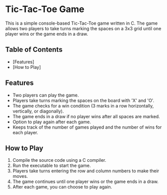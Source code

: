# Tic-Tac-Toe Game

This is a simple console-based Tic-Tac-Toe game written in C. The game allows two players to take turns marking the spaces on a 3x3 grid until one player wins or the game ends in a draw.

## Table of Contents

- [Features]
- [How to Play]



## Features

- Two players can play the game.
- Players take turns marking the spaces on the board with 'X' and 'O'.
- The game checks for a win condition (3 marks in a row horizontally, vertically, or diagonally).
- The game ends in a draw if no player wins after all spaces are marked.
- Option to play again after each game.
- Keeps track of the number of games played and the number of wins for each player.

## How to Play

1. Compile the source code using a C compiler.
2. Run the executable to start the game.
3. Players take turns entering the row and column numbers to make their moves.
4. The game continues until one player wins or the game ends in a draw.
5. After each game, you can choose to play again.


